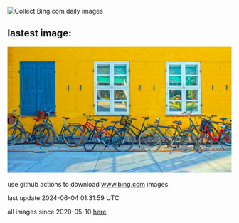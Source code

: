 ![Collect Bing.com daily images](https://github.com/counter2015/bing-daily-images/workflows/Collect%20Bing.com%20daily%20images/badge.svg)
## lastest image:
![](images/CopenhagenBicycles.jpg)

use github actions to download www.bing.com images.

last update:2024-06-04 01:31:59 UTC

all images since 2020-05-10 [here](https://github.com/counter2015/bing-daily-images/tree/master/images) 
